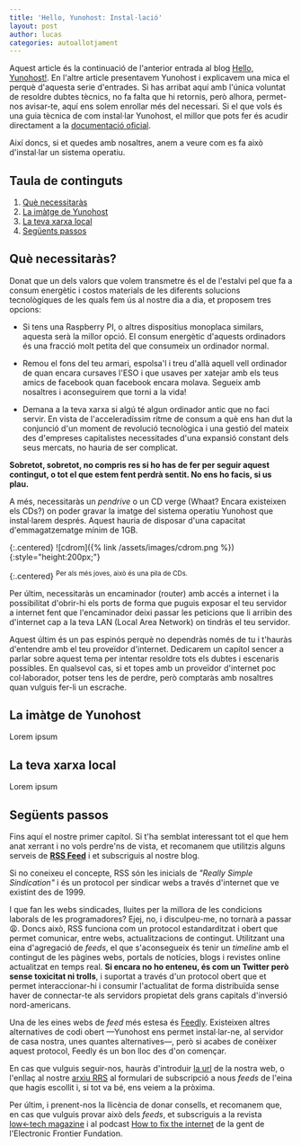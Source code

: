 ```yaml
---
title: 'Hello, Yunohost: Instal·lació'
layout: post
author: lucas
categories: autoallotjament
---
```


Aquest article és la continuació de l'anterior entrada al blog
[Hello, Yunohost!](/autoallotjament/2022/02/24/yunohost.html).
En l'altre article presentavem Yunohost i explicavem
una mica el perquè d'aquesta serie d'entrades. Si has arribat aquí
amb l'única voluntat de resoldre dubtes tècnics, no fa falta que
hi retornis, però alhora, permet-nos avisar-te, aquí ens solem
enrollar més del necessari. Si el que vols és una guia tècnica de com
instal·lar Yunohost, el millor que pots fer és acudir directament
a la [documentació oficial](https://yunohost.org/en/install).

Així doncs, si et quedes amb nosaltres, anem a veure com es fa això
d'instal·lar un sistema operatiu.

## Taula de continguts

1. [Què necessitaràs](#què-necessitaràs)
2. [La imàtge de Yunohost](#la-imàtge-de-yunohost)
3. [La teva xarxa local](#la-teva-xarxa-local)
4. [Següents passos](#següents-passos)

## Què necessitaràs?

Donat que un dels valors que volem transmetre és el de l'estalvi pel que fa a consum
energètic i costos materials de les diferents solucions tecnològiques de les quals
fem ús al nostre dia a dia, et proposem tres opcions:

- Si tens una Raspberry PI, o altres dispositius monoplaca similars, aquesta serà
la millor opció. El consum energètic d'aquests ordinadors és una fracció
molt petita del que consumeix un ordinador normal.

- Remou el fons del teu armari, espolsa'l i treu d'allà aquell vell ordinador de
quan encara cursaves l'ESO i que usaves per xatejar amb els teus amics de
facebook quan facebook encara molava. Segueix amb nosaltres i aconseguirem que torni
a la vida!

- Demana a la teva xarxa si algú té algun ordinador antic que no faci servir. En
vista de l'acceleradíssim ritme de consum a què ens han dut la conjunció d'un
moment de revolució tecnològica i una gestió del mateix des d'empreses capitalistes
necessitades d'una expansió constant dels seus mercats, no hauria de ser complicat.

**Sobretot, sobretot, no compris res si ho has de fer per seguir aquest
contingut, o tot el que estem fent perdrà sentit. No ens ho facis, si us plau.**

A més, necessitaràs un _pendrive_ o un CD verge (Whaat? Encara existeixen
els CDs?) on poder gravar la imatge del sistema operatiu Yunohost que instal·larem
després. Aquest hauria de disposar d'una capacitat d'emmagatzematge mínim de 1GB.

{:.centered}
![cdrom]({% link /assets/images/cdrom.png %}){:style="height:200px;"}

{:.centered}
<sup>Per als més joves, això és una pila de CDs.</sup>

Per últim, necessitaràs un encaminador (router) amb accés a internet i la
possibilitat d'obrir-hi els ports de forma que puguis exposar el teu servidor
a internet fent que l'encaminador deixi passar les peticions que li arribin des
d'internet cap a la teva LAN (Local Area Network) on tindràs el teu servidor.

Aquest últim és un pas espinós perquè no dependràs només de tu i t'hauràs d'entendre
amb el teu proveïdor d'internet. Dedicarem un capítol sencer a parlar sobre aquest
tema per intentar resoldre tots els dubtes i escenaris possibles. En qualsevol cas,
si et topes amb  un proveïdor d'internet poc col·laborador, potser tens les de perdre,
però comptaràs amb nosaltres quan vulguis fer-li un escrache.

## La imàtge de Yunohost

Lorem ipsum

## La teva xarxa local

Lorem ipsum

## Següents passos

Fins aquí el nostre primer capítol. Si t'ha semblat interessant tot el que hem anat
xerrant i no vols perdre'ns de vista, et recomanem que utilitzis alguns serveis de
[**RSS Feed**](https://en.wikipedia.org/wiki/RSS) i et subscriguis al nostre blog.

Si no coneixeu el concepte, RSS són les inicials de _"Really Simple Sindication"_
i és un protocol per sindicar webs a través d'internet que ve existint des de 1999.

I que fan les webs sindicades, lluites per la millora de les condicions laborals
de les programadores? Ejej, no, i disculpeu-me, no tornarà a passar &#x1F629;.
Doncs això, RSS funciona com un protocol estandarditzat i obert que permet
comunicar, entre webs, actualitzacions de contingut. Utilitzant una eina
d'agregació de _feeds_, el que s'aconsegueix és tenir un _timeline_ amb el
contingut de les pàgines webs, portals de notícies, blogs i revistes online
actualitzat en temps real. **Si encara no ho enteneu, és com un Twitter però
sense toxicitat ni trolls**, i suportat a través d'un protocol obert que et
permet interaccionar-hi i consumir l'actualitat de forma distribuïda sense
haver de connectar-te als servidors propietat dels grans capitals d'inversió
nord-americans.

Una de les eines webs de _feed_ més estesa és [Feedly](https://feedly.com).
Existeixen altres alternatives de codi obert &#8212;Yunohost ens permet instal·lar-ne,
al servidor de casa nostra, unes quantes alternatives&#8212;, però
si acabes de conèixer aquest protocol, Feedly és un bon lloc des d'on començar.

En cas que vulguis seguir-nos, hauràs d'introduir
[la url](https://www.codeccoop.org) de la nostra web, o l'enllaç
al nostre [arxiu RRS](https://www.codeccoop.org/feed.xml) al formulari de
subscripció a nous _feeds_ de l'eina que hagis escollit i, si tot va bé,
ens veiem a la pròxima.

Per últim, i prenent-nos la llicència de donar consells, et recomanem que,
en cas que vulguis provar això dels _feeds_, et subscriguis a la revista
[low←tech magazine](https://solar.lowtechmagazine.com/feeds/all-en.atom.xml)
i al podcast [How to fix the internet](https://feeds.eff.org/howtofixtheinternet)
de la gent de l'Electronic Frontier Fundation.
